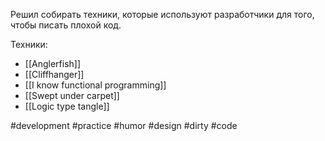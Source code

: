 Решил собирать техники, которые используют разработчики для того, чтобы писать плохой код.

Техники:
- [[Anglerfish]]
- [[Cliffhanger]]
- [[I know functional programming]]
- [[Swept under carpet]]
- [[Logic type tangle]]

#development #practice #humor #design #dirty #code
